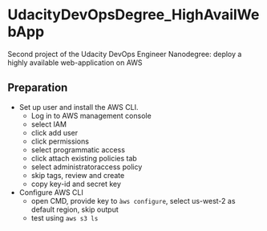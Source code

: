 # UdacityDevOpsDegree_HighAvailWebApp
Second project of the Udacity DevOps Engineer Nanodegree: deploy a highly available web-application on AWS

## Preparation
- Set up user and install the AWS CLI.
  - Log in to AWS management console
  - select IAM
  - click add user
  - click permissions
  - select programmatic access
  - click attach existing policies tab
  - select administratoraccess policy
  - skip tags, review and create
  - copy key-id and secret key
- Configure AWS CLI
  - open CMD, provide key to `àws configure`, select us-west-2 as default region, skip output
  - test using `aws s3 ls`
  
